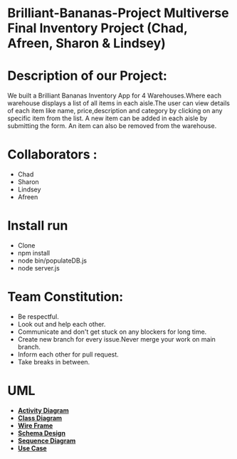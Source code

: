 # Brilliant-Bananas-Project Multiverse Final Inventory Project (Chad, Afreen, Sharon & Lindsey)

# Description of our Project:
We built a Brilliant Bananas Inventory App for 4 Warehouses.Where each warehouse displays a list of all items in each aisle.The user can view details of each item like name, price,description and category by clicking on any specific item from the list. A new item can be added in each aisle by submitting the form. An item can also be removed from the warehouse.

# Collaborators :
- Chad
- Sharon
- Lindsey
- Afreen

# Install run
-  Clone 
- npm install 
- node bin/populateDB.js 
- node server.js

# Team Constitution:
- Be respectful.
- Look out and help each other.
- Communicate and don't get stuck on any blockers for long time.
- Create new branch for every issue.Never merge your work on main branch.
- Inform each other for pull request.
- Take breaks in between.


 # UML
   - **[Activity Diagram](./UML/activitydiagram/)**
   - **[Class Diagram](./UML/Class%20Diagrams/)**
   - **[Wire Frame](./UML/wireframe/)**
   - **[Schema Design](./UML/Schema%20design)**
   - **[Sequence Diagram](./UML/Sequence%20diagram)**
   - **[Use Case](./UML/Usecase%20diagram)**




